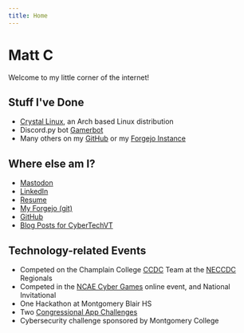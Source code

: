 ```yaml
---
title: Home
---
```

# Matt C
Welcome to my little corner of the internet!
## Stuff I've Done
* [Crystal Linux](https://getcryst.al), an Arch based Linux distribution
* Discord.py bot [Gamerbot](https://git.gooer.cloud/matt/GamerbotAgain)
* Many others on my [GitHub](https://github.com/SomethingGeneric) or my [Forgejo Instance](https://git.goober.cloud/matt)
## Where else am I?
* <a rel="me" href="https://goobersin.space/@matt">Mastodon</a>
* [LinkedIn](https://www.linkedin.com/in/matt-compton-a06243220)
* [Resume](https://docs.google.com/document/d/1DnYIzam28i1XA539HbV1L0TYgKv_BUmVXJM7WnJIEUk/edit?usp=sharingg)
* [My Forgejo (git)](https://git.goober.cloud/matt)
* [GitHub](https://github.com/SomethingGeneric)
* [Blog Posts for CyberTechVT](https://www.cybertechvt.com/index.php/2023/04/27/vaultwarden/)
## Technology-related Events
* Competed on the Champlain College [CCDC](https://www.nationalccdc.org/) Team at the [NECCDC](https://neccdl.org/) Regionals
* Competed in the [NCAE Cyber Games](https://ncaecybergames.org/) online event, and National Invitational
* One Hackathon at Montgomery Blair HS
* Two [Congressional App Challenges](https://www.congressionalappchallenge.us/)
* Cybersecurity challenge sponsored by Montgomery College
